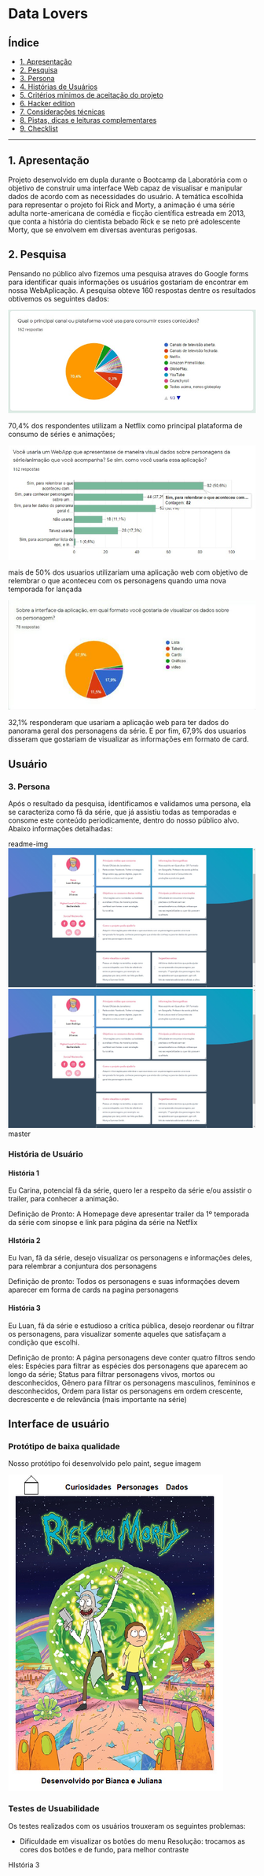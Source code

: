 # Data Lovers

## Índice

* [1. Apresentação](#1-apresentacao)
* [2. Pesquisa](#2-rick-and-morty)
* [3. Persona](#3-persona)
* [4. Histórias de Usuários](#4-historia-de-usuario)
* [5. Critérios mínimos de aceitação do
  projeto](#5-critérios-mínimos-de-aceitação-do-projeto)
* [6. Hacker edition](#6-hacker-edition)
* [7. Considerações técnicas](#7-considerações-técnicas)
* [8. Pistas, dicas e leituras
  complementares](#8-pistas-dicas-e-leituras-complementares)
* [9. Checklist](#9-checklist)

***

## 1. Apresentação

  Projeto desenvolvido em dupla durante o Bootcamp da Laboratória com o objetivo de construir uma interface Web capaz de visualisar e manipular dados de acordo com as necessidades do usuário.
  A temática escolhida para representar o projeto foi Rick and Morty, a animação é uma série adulta norte-americana de comédia e ficção científica estreada em 2013, que conta a história do cientista bebado Rick e se neto pré adolescente Morty, que se envolvem em diversas aventuras perigosas.

## 2. Pesquisa

Pensando no público alvo fizemos uma pesquisa atraves do Google forms para identificar quais informações os usuários gostariam de encontrar em nossa WebAplicação. A pesquisa obteve 160 respostas dentre os resultados obtivemos os seguintes dados:

![](/src/img/plataforma.jpeg)

70,4% dos respondentes utilizam a Netflix como principal plataforma de consumo de séries e animações; 

![](/src/img/webApp.jpeg)

mais de 50% dos usuarios utilizariam uma aplicação web com objetivo de relembrar o que aconteceu com os personagens quando uma nova temporada for lançada 

![](/src/img/cards.jpeg)

 32,1% responderam que usariam a aplicação web para ter dados do panorama geral dos personagens da série. E por fim, 67,9% dos usuarios disseram que gostariam de visualizar as informações em formato de card.

## Usuário

### 3. Persona

Após o resultado da pesquisa, identificamos e validamos uma persona, ela se caracteriza como fã da série, que já assistiu todas as temporadas e consome este conteúdo periodicamente, dentro do nosso público alvo. Abaixo informações detalhadas:

readme-img
![](img/persona.jpeg)
![](/src/img/persona.jpeg)
master

### História de Usuário

#### História 1
Eu Carina, potencial fã da série, quero ler a respeito da série e/ou assistir o trailer, para conhecer a animação.

Definição de Pronto: A Homepage deve apresentar trailer da 1º temporada da série com sinopse e link para página da série na Netflix


#### HIstória 2
Eu Ivan, fã da série, desejo visualizar os personagens e informações deles, para relembrar a conjuntura dos personagens

Definição de pronto: Todos os personagens e suas informações devem aparecer em forma de cards na pagina personagens

#### História 3
Eu Luan, fã da série e estudioso a crítica pública, desejo reordenar ou filtrar os personagens, para visualizar somente aqueles que satisfaçam a condição que escolhi.

Definição de pronto: A página personagens deve conter quatro filtros sendo eles: 
Espécies para filtrar as espécies dos personagens que aparecem ao longo da série;
Status para filtrar personagens vivos, mortos ou desconhecidos,
Gênero para filtrar os personagens masculinos, femininos e desconhecidos,
Ordem para listar os personagens em ordem crescente, decrescente e de relevância (mais importante na série)


## Interface de usuário

### Protótipo de baixa qualidade

Nosso protótipo foi desenvolvido pelo paint, segue imagem

![](/src/img/prototipo.jpeg)






### Testes de Usuabilidade

Os testes realizados com os usuários trouxeram os seguintes problemas:
- Dificuldade em visualizar os botões do menu
Resolução: trocamos as cores dos botões e de fundo, para melhor contraste












HIstória 3



